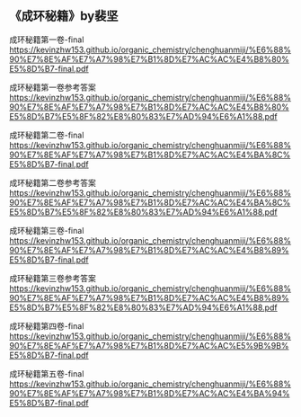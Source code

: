 ## 《成环秘籍》by裴坚
成环秘籍第一卷-final https://kevinzhw153.github.io/organic_chemistry/chenghuanmiji/%E6%88%90%E7%8E%AF%E7%A7%98%E7%B1%8D%E7%AC%AC%E4%B8%80%E5%8D%B7-final.pdf

成环秘籍第一卷参考答案 https://kevinzhw153.github.io/organic_chemistry/chenghuanmiji/%E6%88%90%E7%8E%AF%E7%A7%98%E7%B1%8D%E7%AC%AC%E4%B8%80%E5%8D%B7%E5%8F%82%E8%80%83%E7%AD%94%E6%A1%88.pdf

成环秘籍第二卷-final https://kevinzhw153.github.io/organic_chemistry/chenghuanmiji/%E6%88%90%E7%8E%AF%E7%A7%98%E7%B1%8D%E7%AC%AC%E4%BA%8C%E5%8D%B7-final.pdf

成环秘籍第二卷参考答案 https://kevinzhw153.github.io/organic_chemistry/chenghuanmiji/%E6%88%90%E7%8E%AF%E7%A7%98%E7%B1%8D%E7%AC%AC%E4%BA%8C%E5%8D%B7%E5%8F%82%E8%80%83%E7%AD%94%E6%A1%88.pdf

成环秘籍第三卷-final https://kevinzhw153.github.io/organic_chemistry/chenghuanmiji/%E6%88%90%E7%8E%AF%E7%A7%98%E7%B1%8D%E7%AC%AC%E4%B8%89%E5%8D%B7-final.pdf

成环秘籍第三卷参考答案
https://kevinzhw153.github.io/organic_chemistry/chenghuanmiji/%E6%88%90%E7%8E%AF%E7%A7%98%E7%B1%8D%E7%AC%AC%E4%B8%89%E5%8D%B7%E5%8F%82%E8%80%83%E7%AD%94%E6%A1%88.pdf

成环秘籍第四卷-final https://kevinzhw153.github.io/organic_chemistry/chenghuanmiji/%E6%88%90%E7%8E%AF%E7%A7%98%E7%B1%8D%E7%AC%AC%E5%9B%9B%E5%8D%B7-final.pdf

成环秘籍第五卷-final https://kevinzhw153.github.io/organic_chemistry/chenghuanmiji/%E6%88%90%E7%8E%AF%E7%A7%98%E7%B1%8D%E7%AC%AC%E4%BA%94%E5%8D%B7-final.pdf

